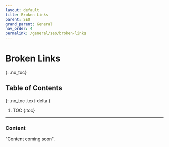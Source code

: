 ```yaml
---
layout: default
title: Broken Links
parent: SEO
grand_parent: General
nav_order: 4
permalink: /general/seo/broken-links
---
```


# Broken Links
{: .no_toc}

## Table of Contents
{: .no_toc .text-delta }

1. TOC
{:toc}
---

### Content
"Content coming soon".